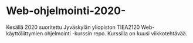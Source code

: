 # Web-ohjelmointi-2020-
Kesällä 2020 suoritettu Jyväskylän yliopiston TIEA2120 Web-käyttöliittymien ohjelmointi -kurssin repo. Kurssilla on kuusi viikkotehtävää.
